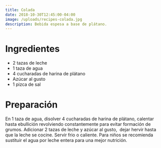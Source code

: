 ```yaml
---
title: Colada
date: 2018-10-30T12:45:00-04:00
image: /uploads/recipes-colada.jpg
description: Bebida espesa a base de plátano.
---
```


# Ingredientes

* 2 tazas de leche
* 1 taza de agua
* 4 cucharadas de harina de plátano
* Azúcar al gusto
* 1 pizca de sal

# Preparación

En 1 taza de agua, disolver 4 cucharadas de harina de plátano, calentar hasta
ebullición revolviendo constantemente para evitar formación de grumos.
Adicionar 2 tazas de leche y azúcar al gusto,  dejar hervir hasta que la leche
se cocine. Servir frio o caliente. Para niños se recomienda sustituir el agua
por leche entera para una mejor nutrición.

